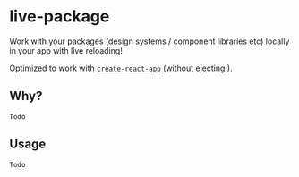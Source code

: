 # live-package
Work with your packages (design systems / component libraries etc) locally in your app with live reloading! 

Optimized to work with [`create-react-app`](https://github.com/facebook/create-react-app) (without ejecting!).

## Why?
`Todo`

## Usage
`Todo`
